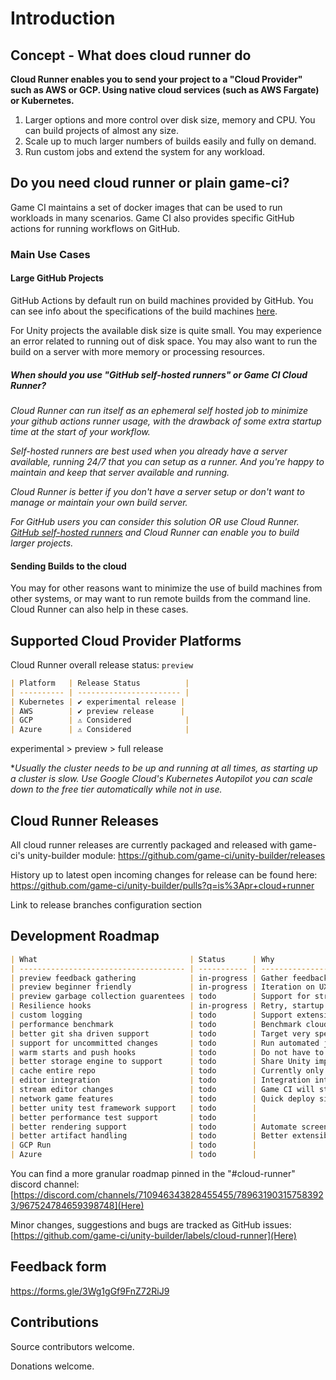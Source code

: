 # Introduction

## Concept - What does cloud runner do

**Cloud Runner enables you to send your project to a "Cloud Provider" such as AWS or GCP. Using native cloud services (such as AWS Fargate) or Kubernetes.**

1. Larger options and more control over disk size, memory and CPU. You can build projects of almost any size.
2. Scale up to much larger numbers of builds easily and fully on demand.
3. Run custom jobs and extend the system for any workload.

## Do you need cloud runner or plain game-ci?

Game CI maintains a set of docker images that can be used to run workloads in many scenarios. Game CI also provides specific GitHub actions for running workflows on GitHub.

### Main Use Cases

#### Large GitHub Projects

GitHub Actions by default run on build machines provided by GitHub. You can see info about the specifications of the build machines [here](https://docs.github.com/en/actions/using-github-hosted-runners/about-github-hosted-runners).

For Unity projects the available disk size is quite small. You may experience an error related to running out of disk space. You may also want to run the build on a server with more memory or processing resources.

##### When should you use "GitHub self-hosted runners" or Game CI Cloud Runner?

_Cloud Runner can run itself as an ephemeral self hosted job to minimize your github actions runner usage, with the drawback of some extra startup time at the start of your workflow._

_Self-hosted runners are best used when you already have a server available, running 24/7 that you can setup as a runner. And you're happy to maintain and keep that server available and running._

_Cloud Runner is better if you don't have a server setup or don't want to manage or maintain your own build server._

_For GitHub users you can consider this solution OR use Cloud Runner._
_[GitHub self-hosted runners](https://docs.github.com/en/actions/hosting-your-own-runners/about-self-hosted-runners) and Cloud Runner can enable you to build larger projects._

#### Sending Builds to the cloud

You may for other reasons want to minimize the use of build machines from other systems, or may want to run remote builds from the command line. Cloud Runner can also help in these cases.

## Supported Cloud Provider Platforms

Cloud Runner overall release status: `preview`

```md
| Platform   | Release Status          |
| ---------- | ----------------------- |
| Kubernetes | ✔️ experimental release |
| AWS        | ✔️ preview release      |
| GCP        | ⚠ Considered            |
| Azure      | ⚠ Considered            |
```

experimental > preview > full release

\*_Usually the cluster needs to be up and running at all times, as starting up a cluster is slow._
_Use Google Cloud's Kubernetes Autopilot you can scale down to the free tier automatically while not in use._

## Cloud Runner Releases

All cloud runner releases are currently packaged and released with game-ci's unity-builder module:
https://github.com/game-ci/unity-builder/releases

History up to latest open incoming changes for release can be found here:
https://github.com/game-ci/unity-builder/pulls?q=is%3Apr+cloud+runner

Link to release branches configuration section

## Development Roadmap

```md
| What                                  | Status      | Why                                                                 |
| ------------------------------------- | ----------- | ------------------------------------------------------------------- |
| preview feedback gathering            | in-progress | Gather feedback on experience using cloud runner.                   |
| preview beginner friendly             | in-progress | Iteration on UX for cloud runner APIs and usability.                |
| preview garbage collection guarentees | todo        | Support for strong garbage collection guarentees.                   |
| Resilience hooks                      | in-progress | Retry, startup and cleanup hooks.                                   |
| custom logging                        | todo        | Support extensible logging to your own loggin service.              |
| performance benchmark                 | todo        | Benchmark cloud runner on a variety of project sizes.               |
| better git sha driven support         | todo        | Target very specific points in git history.                         |
| support for uncommitted changes       | todo        | Run automated jobs without having to commit, discover errors early. |
| warm starts and push hooks            | todo        | Do not have to wait for cloud runner to spin up a new machine.      |
| better storage engine to support      | todo        | Share Unity import cache between local and runners.                 |
| cache entire repo                     | todo        | Currently only supports caching LFS and Unity Library folder.       |
| editor integration                    | todo        | Integration into Unity to run cloud workloads.                      |
| stream editor changes                 | todo        | Game CI will stream any local changes to a build machine.           |
| network game features                 | todo        | Quick deploy simulation server, relay or headless client.           |
| better unity test framework support   | todo        |                                                                     |
| better performance test support       | todo        |                                                                     |
| better rendering support              | todo        | Automate screenshots, video and remote control clients.             |
| better artifact handling              | todo        | Better extensibility and support for artifact handling.             |
| GCP Run                               | todo        |                                                                     |
| Azure                                 | todo        |                                                                     |
```

You can find a more granular roadmap pinned in the "#cloud-runner" discord channel:
[https://discord.com/channels/710946343828455455/789631903157583923/967524784659398748](Here)

Minor changes, suggestions and bugs are tracked as GitHub issues:
[https://github.com/game-ci/unity-builder/labels/cloud-runner](Here)

## Feedback form

https://forms.gle/3Wg1gGf9FnZ72RiJ9

## Contributions

Source contributors welcome.

Donations welcome.
